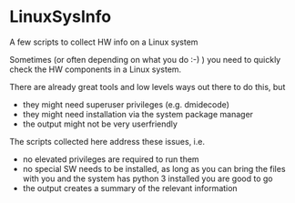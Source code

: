 # LinuxSysInfo
A few scripts to collect HW info on a Linux system

Sometimes (or often depending on what you do :-) ) you need to quickly check the HW components in a Linux system.

There are already great tools and low levels ways out there to do this, but
* they might need superuser privileges (e.g. dmidecode)
* they might need installation via the system package manager
* the output might not be very userfriendly

The scripts collected here address these issues, i.e. 
* no elevated privileges are required to run them
* no special SW needs to be installed, as long as you can bring the files with you and the system has python 3 installed you are good to go
* the output creates a summary of the relevant information 
